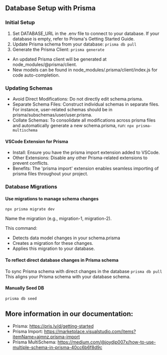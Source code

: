 ## Database Setup with Prisma
### Initial Setup
1. Set DATABASE_URL in the .env file to connect to your database. If your database is empty, refer to Prisma's Getting Started Guide.
2. Update Prisma schema from your database:
```prisma db pull```
3. Generate the Prisma Client:
```prisma generate```
- An updated Prisma client will be generated at node_modules/@prisma/client.
- New models can be found in node_modules/.prisma/client/index.js for code auto-completion.


### Updating Schemas
- Avoid Direct Modifications: Do not directly edit schema.prisma.
- Separate Schema Files: Construct individual schemas in separate files. For instance, user-related schemas should be in prisma/subschemas/user/user.prisma.
- Collate Schemas: To consolidate all modifications across prisma files and automatically generate a new schema.prisma, run:
```npx prisma-multischema```

#### VSCode Extension for Prisma
- Install: Ensure you have the prisma import extension added to VSCode.
- Other Extensions: Disable any other Prisma-related extensions to prevent conflicts.
- Benefits: The 'prisma import' extension enables seamless importing of prisma files throughout your project.


### Database Migrations
#### Use migrations to manage schema changes
```npx prisma migrate dev```

Name the migration (e.g., migration-1, migration-2).

This command:
- Detects data model changes in your schema.prisma
- Creates a migration for these changes.
- Applies this migration to your database.

#### To reflect direct database changes in Prisma schema
To sync Prisma schema with direct changes in the database
```prisma db pull```
This aligns your Prisma schema with your database schema.

#### Manually Seed DB
```prisma db seed```

## More information in our documentation:
- Prisma: https://pris.ly/d/getting-started
- Prisma Import: https://marketplace.visualstudio.com/items?itemName=ajmnz.prisma-import
- Prisma MultiSchema: https://medium.com/@joydip007x/how-to-use-multiple-schema-in-prisma-40cc6b6f8d9c